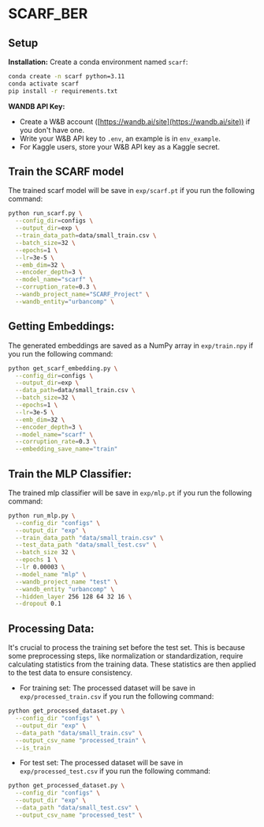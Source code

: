 # SCARF_BER

## Setup
**Installation:**
Create a conda environment named `scarf`:
```bash
conda create -n scarf python=3.11 
conda activate scarf
pip install -r requirements.txt
```

**WANDB API Key:**

* Create a W&B account ([https://wandb.ai/site](https://wandb.ai/site)) if you don't have one.
* Write your W&B API key to `.env`, an example is in `env_example`.
* For Kaggle users, store your W&B API key as a Kaggle secret.

## Train the SCARF model
The trained scarf model will be save in  `exp/scarf.pt` if you run the following command:
```bash
python run_scarf.py \
  --config_dir=configs \
  --output_dir=exp \
  --train_data_path=data/small_train.csv \
  --batch_size=32 \
  --epochs=1 \
  --lr=3e-5 \
  --emb_dim=32 \
  --encoder_depth=3 \
  --model_name="scarf" \
  --corruption_rate=0.3 \
  --wandb_project_name="SCARF_Project" \
  --wandb_entity="urbancomp" \
```

## Getting Embeddings:
The generated embeddings are saved as a NumPy array in `exp/train.npy` if you run the following command:

```bash
python get_scarf_embedding.py \
  --config_dir=configs \
  --output_dir=exp \
  --data_path=data/small_train.csv \
  --batch_size=32 \
  --epochs=1 \
  --lr=3e-5 \
  --emb_dim=32 \
  --encoder_depth=3 \
  --model_name="scarf" \
  --corruption_rate=0.3 \
  --embedding_save_name="train"
```

## Train the MLP Classifier:
The trained mlp classifier will be save in  `exp/mlp.pt` if you run the following command:
```bash
python run_mlp.py \
  --config_dir "configs" \
  --output_dir "exp" \
  --train_data_path "data/small_train.csv" \
  --test_data_path "data/small_test.csv" \
  --batch_size 32 \
  --epochs 1 \
  --lr 0.00003 \
  --model_name "mlp" \
  --wandb_project_name "test" \
  --wandb_entity "urbancomp" \
  --hidden_layer 256 128 64 32 16 \
  --dropout 0.1
```
## Processing Data:

It's crucial to process the training set before the test set. This is because some preprocessing steps, like normalization or standardization, require calculating statistics from the training data. These statistics are then applied to the test data to ensure consistency.

* For training set:
The processed dataset will be save in  `exp/processed_train.csv` if you run the following command:
```bash
python get_processed_dataset.py \
  --config_dir "configs" \
  --output_dir "exp" \
  --data_path "data/small_train.csv" \
  --output_csv_name "processed_train" \
  --is_train
```
* For test set:
The processed dataset will be save in  `exp/processed_test.csv` if you run the following command:
```bash
python get_processed_dataset.py \
  --config_dir "configs" \
  --output_dir "exp" \
  --data_path "data/small_test.csv" \
  --output_csv_name "processed_test" \
```


